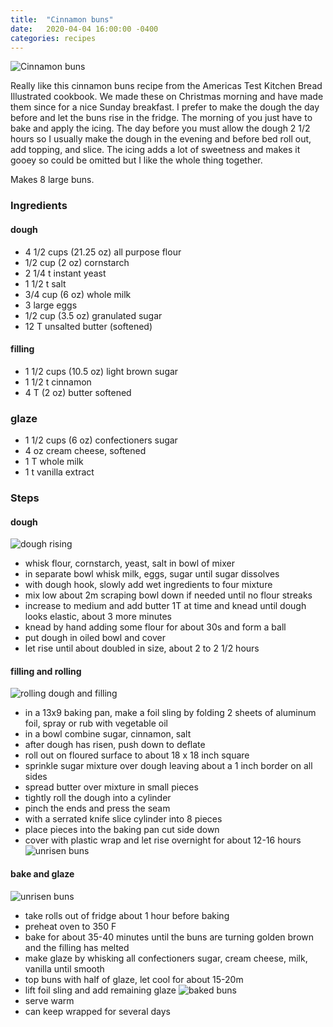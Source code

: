 ```yaml
---
title:  "Cinnamon buns"
date:   2020-04-04 16:00:00 -0400
categories: recipes
---
```


![Cinnamon buns](/assets/images/cinnamonbuns.jpg)

Really like this cinnamon buns recipe from the Americas Test Kitchen Bread Illustrated cookbook.  We made these on Christmas morning and have made them since for a nice Sunday breakfast.  I prefer to make the dough the day before and let the buns rise in the fridge.  The morning of you just have to bake and apply the icing.  The day before you must allow the dough 2 1/2 hours so I usually make the dough in the evening and before bed roll out, add topping, and slice.  The icing
adds a lot of sweetness and makes it gooey so could be omitted but I like the whole thing together.

Makes 8 large buns.

### Ingredients
#### dough
- 4 1/2 cups (21.25 oz) all purpose flour
- 1/2 cup (2 oz) cornstarch
- 2 1/4 t instant yeast
- 1 1/2 t salt
- 3/4 cup (6 oz) whole milk
- 3 large eggs
- 1/2 cup (3.5 oz) granulated sugar
- 12 T unsalted butter (softened)

#### filling
- 1 1/2 cups (10.5 oz) light brown sugar
- 1 1/2 t cinnamon
- 4 T (2 oz) butter softened

### glaze
- 1 1/2 cups (6 oz) confectioners sugar
- 4 oz cream cheese, softened
- 1 T whole milk
- 1 t vanilla extract

### Steps
#### dough
![dough rising](/assets/images/cinnamonbuns1.jpg)
- whisk flour, cornstarch, yeast, salt in bowl of mixer
- in separate bowl whisk milk, eggs, sugar until sugar dissolves
- with dough hook, slowly add wet ingredients to four mixture
- mix low about 2m scraping bowl down if needed until no flour streaks
- increase to medium and add butter 1T at  time and knead until dough looks elastic, about 3 more minutes
- knead by hand adding some flour for about 30s and form a ball
- put dough in oiled bowl and cover
- let rise until about doubled in size, about 2 to 2 1/2 hours

#### filling and rolling
![rolling dough and filling](/assets/images/cinnamonbuns2.jpg)
- in a 13x9 baking pan, make a foil sling by folding 2 sheets of aluminum foil, spray or rub with vegetable oil
- in a bowl combine sugar, cinnamon, salt
- after dough has risen, push down to deflate
- roll out on floured surface to about 18 x 18 inch square
- sprinkle sugar mixture over dough leaving about a 1 inch border on all sides
- spread butter over mixture in small pieces
- tightly roll the dough into a cylinder
- pinch the ends and press the seam
- with a serrated knife slice cylinder into 8 pieces
- place pieces into the baking pan cut side down
- cover with plastic wrap and let rise overnight for about 12-16 hours
![unrisen buns](/assets/images/cinnamonbuns2.jpg)

#### bake and glaze
![unrisen buns](/assets/images/cinnamonbuns3.jpg)
- take rolls out of fridge about 1 hour before baking
- preheat oven to 350 F
- bake for about 35-40 minutes until the buns are turning golden brown and the filling has melted
- make glaze by whisking all confectioners sugar, cream cheese, milk, vanilla until smooth
- top buns with half of glaze, let cool for about 15-20m
- lift foil sling and add remaining glaze
![baked buns](/assets/images/cinnamonbuns4.jpg)
- serve warm
- can keep wrapped for several days

